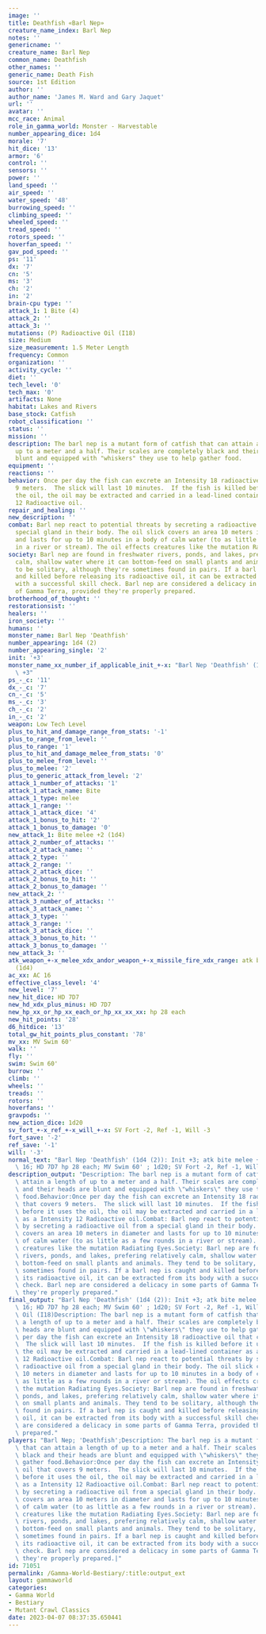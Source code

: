 ```yaml
---
image: ''
title: Deathfish «Barl Nep»
creature_name_index: Barl Nep
notes: ''
genericname: ''
creature_name: Barl Nep
common_name: Deathfish
other_names: ''
generic_name: Death Fish
source: 1st Edition
author: ''
author_name: 'James M. Ward and Gary Jaquet'
url: ''
avatar: ''
mcc_race: Animal
role_in_gamma_world: Monster - Harvestable
number_appearing_dice: 1d4
morale: '7'
hit_dice: '13'
armor: '6'
control: ''
sensors: ''
power: ''
land_speed: ''
air_speed: ''
water_speed: '48'
burrowing_speed: ''
climbing_speed: ''
wheeled_speed: ''
tread_speed: ''
rotors_speed: ''
hoverfan_speed: ''
gav_pod_speed: ''
ps: '11'
dx: '7'
cn: '5'
ms: '3'
ch: '2'
in: '2'
brain-cpu type: ''
attack_1: 1 Bite (4)
attack_2: ''
attack_3: ''
mutations: (P) Radioactive Oil (I18)
size: Medium
size_measurement: 1.5 Meter Length
frequency: Common
organization: ''
activity_cycle: ''
diet: ''
tech_level: '0'
tech_max: '0'
artifacts: None
habitat: Lakes and Rivers
base_stock: Catfish
robot_classification: ''
status: ''
mission: ''
description: The barl nep is a mutant form of catfish that can attain a length of
  up to a meter and a half. Their scales are completely black and their heads are
  blunt and equipped with "whiskers" they use to help gather food.
equipment: ''
reactions: ''
behavior: Once per day the fish can excrete an Intensity 18 radioactive oil that covers
  9 meters.  The slick will last 10 minutes.  If the fish is killed before it uses
  the oil, the oil may be extracted and carried in a lead-lined container as a Intensity
  12 Radioactive oil.
repair_and_healing: ''
new_description: ''
combat: Barl nep react to potential threats by secreting a radioactive oil from a
  special gland in their body. The oil slick covers an area 10 meters in diameter
  and lasts for up to 10 minutes in a body of calm water (to as little as a few rounds
  in a river or stream). The oil effects creatures like the mutation Radiating Eyes.
society: Barl nep are found in freshwater rivers, ponds, and lakes, prefering relatively
  calm, shallow water where it can bottom-feed on small plants and animals. They tend
  to be solitary, although they're sometimes found in pairs. If a barl nep is caught
  and killed before releasing its radioactive oil, it can be extracted from its body
  with a successful skill check. Barl nep are considered a delicacy in some parts
  of Gamma Terra, provided they're properly prepared.
brotherhood_of_thought: ''
restorationsist: ''
healers: ''
iron_society: ''
humans: ''
monster_name: Barl Nep 'Deathfish'
number_appearing: 1d4 (2)
number_appearing_single: '2'
init: '+3'
monster_name_xx_number_if_applicable_init_+-x: "Barl Nep 'Deathfish' (1d4 (2)): Init\
  \ +3"
ps_-_c: '11'
dx_-_c: '7'
cn_-_c: '5'
ms_-_c: '3'
ch_-_c: '2'
in_-_c: '2'
weapon: Low Tech Level
plus_to_hit_and_damage_range_from_stats: '-1'
plus_to_range_from_level: ''
plus_to_range: '1'
plus_to_hit_and_damage_melee_from_stats: '0'
plus_to_melee_from_level: ''
plus_to_melee: '2'
plus_to_generic_attack_from_level: '2'
attack_1_number_of_attacks: '1'
attack_1_attack_name: Bite
attack_1_type: melee
attack_1_range: ''
attack_1_attack_dice: '4'
attack_1_bonus_to_hit: '2'
attack_1_bonus_to_damage: '0'
new_attack_1: Bite melee +2 (1d4)
attack_2_number_of_attacks: ''
attack_2_attack_name: ''
attack_2_type: ''
attack_2_range: ''
attack_2_attack_dice: ''
attack_2_bonus_to_hit: ''
attack_2_bonus_to_damage: ''
new_attack_2: ''
attack_3_number_of_attacks: ''
attack_3_attack_name: ''
attack_3_type: ''
attack_3_range: ''
attack_3_attack_dice: ''
attack_3_bonus_to_hit: ''
attack_3_bonus_to_damage: ''
new_attack_3: ''
atk_weapon_+-x_melee_xdx_andor_weapon_+-x_missile_fire_xdx_range: atk bite melee +2
  (1d4)
ac_xx: AC 16
effective_class_level: '4'
new_level: '7'
new_hit_dice: HD 7D7
new_hd_xdx_plus_minus: HD 7D7
new_hp_xx_or_hp_xx_each_or_hp_xx_xx_xx: hp 28 each
new_hit_points: '28'
d6_hitdice: '13'
total_gw_hit_points_plus_constant: '78'
mv_xx: MV Swim 60'
walk: ''
fly: ''
swim: Swim 60'
burrow: ''
climb: ''
wheels: ''
treads: ''
rotors: ''
hoverfans: ''
gravpods: ''
new_action_dice: 1d20
sv_fort_+-x_ref_+-x_will_+-x: SV Fort -2, Ref -1, Will -3
fort_save: '-2'
ref_save: '-1'
will: '-3'
normal_text: "Barl Nep 'Deathfish' (1d4 (2)): Init +3; atk bite melee +2 (1d4); AC\
  \ 16; HD 7D7 hp 28 each; MV Swim 60' ; 1d20; SV Fort -2, Ref -1, Will -3"
description_output: "Description: The barl nep is a mutant form of catfish that can\
  \ attain a length of up to a meter and a half. Their scales are completely black\
  \ and their heads are blunt and equipped with \"whiskers\" they use to help gather\
  \ food.Behavior:Once per day the fish can excrete an Intensity 18 radioactive oil\
  \ that covers 9 meters.  The slick will last 10 minutes.  If the fish is killed\
  \ before it uses the oil, the oil may be extracted and carried in a lead-lined container\
  \ as a Intensity 12 Radioactive oil.Combat: Barl nep react to potential threats\
  \ by secreting a radioactive oil from a special gland in their body. The oil slick\
  \ covers an area 10 meters in diameter and lasts for up to 10 minutes in a body\
  \ of calm water (to as little as a few rounds in a river or stream). The oil effects\
  \ creatures like the mutation Radiating Eyes.Society: Barl nep are found in freshwater\
  \ rivers, ponds, and lakes, prefering relatively calm, shallow water where it can\
  \ bottom-feed on small plants and animals. They tend to be solitary, although they're\
  \ sometimes found in pairs. If a barl nep is caught and killed before releasing\
  \ its radioactive oil, it can be extracted from its body with a successful skill\
  \ check. Barl nep are considered a delicacy in some parts of Gamma Terra, provided\
  \ they're properly prepared."
final_output: "Barl Nep 'Deathfish' (1d4 (2)): Init +3; atk bite melee +2 (1d4); AC\
  \ 16; HD 7D7 hp 28 each; MV Swim 60' ; 1d20; SV Fort -2, Ref -1, Will -3(P) Radioactive\
  \ Oil (I18)Description: The barl nep is a mutant form of catfish that can attain\
  \ a length of up to a meter and a half. Their scales are completely black and their\
  \ heads are blunt and equipped with \"whiskers\" they use to help gather food.Behavior:Once\
  \ per day the fish can excrete an Intensity 18 radioactive oil that covers 9 meters.\
  \  The slick will last 10 minutes.  If the fish is killed before it uses the oil,\
  \ the oil may be extracted and carried in a lead-lined container as a Intensity\
  \ 12 Radioactive oil.Combat: Barl nep react to potential threats by secreting a\
  \ radioactive oil from a special gland in their body. The oil slick covers an area\
  \ 10 meters in diameter and lasts for up to 10 minutes in a body of calm water (to\
  \ as little as a few rounds in a river or stream). The oil effects creatures like\
  \ the mutation Radiating Eyes.Society: Barl nep are found in freshwater rivers,\
  \ ponds, and lakes, prefering relatively calm, shallow water where it can bottom-feed\
  \ on small plants and animals. They tend to be solitary, although they're sometimes\
  \ found in pairs. If a barl nep is caught and killed before releasing its radioactive\
  \ oil, it can be extracted from its body with a successful skill check. Barl nep\
  \ are considered a delicacy in some parts of Gamma Terra, provided they're properly\
  \ prepared."
players: "Barl Nep; 'Deathfish';Description: The barl nep is a mutant form of catfish\
  \ that can attain a length of up to a meter and a half. Their scales are completely\
  \ black and their heads are blunt and equipped with \"whiskers\" they use to help\
  \ gather food.Behavior:Once per day the fish can excrete an Intensity 18 radioactive\
  \ oil that covers 9 meters.  The slick will last 10 minutes.  If the fish is killed\
  \ before it uses the oil, the oil may be extracted and carried in a lead-lined container\
  \ as a Intensity 12 Radioactive oil.Combat: Barl nep react to potential threats\
  \ by secreting a radioactive oil from a special gland in their body. The oil slick\
  \ covers an area 10 meters in diameter and lasts for up to 10 minutes in a body\
  \ of calm water (to as little as a few rounds in a river or stream). The oil effects\
  \ creatures like the mutation Radiating Eyes.Society: Barl nep are found in freshwater\
  \ rivers, ponds, and lakes, prefering relatively calm, shallow water where it can\
  \ bottom-feed on small plants and animals. They tend to be solitary, although they're\
  \ sometimes found in pairs. If a barl nep is caught and killed before releasing\
  \ its radioactive oil, it can be extracted from its body with a successful skill\
  \ check. Barl nep are considered a delicacy in some parts of Gamma Terra, provided\
  \ they're properly prepared.|"
id: 71051
permalink: /Gamma-World-Bestiary/:title:output_ext
layout: gammaworld
categories:
- Gamma World
- Bestiary
- Mutant Crawl Classics
date: 2023-04-07 08:37:35.650441
---
```

